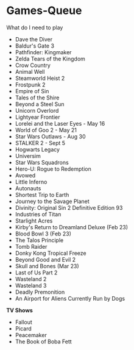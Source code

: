 # Games-Queue
What do I need to play

* Dave the Diver
* Baldur's Gate 3
* Pathfinder: Kingmaker
* Zelda Tears of the Kingdom
* Crow Country
* Animal Well
* Steamworld Heist 2
* Frostpunk 2
* Empire of Sin
* Tales of the Shire
* Beyond a Steel Sun
* Unicorn Overlord
* Lightyear Frontier
* Lorelei and the Laser Eyes - May 16
* World of Goo 2 - May 21
* Star Wars Outlaws - Aug 30
* STALKER 2 - Sept 5
* Hogwarts Legacy
* Universim
* Star Wars Squadrons
* Hero-U: Rogue to Redemption
* Avowed
* Little Inferno
* Autonauts
* Shortest Trip to Earth
* Journey to the Savage Planet
* Divinity: Original Sin 2 Definitive Edition 93
* Industries of Titan
* Starlight Acres
* Kirby's Return to Dreamland Deluxe (Feb 23)
* Blood Bowl 3 (Feb 23)
* The Talos Principle
* Tomb Raider
* Donky Kong Tropical Freeze
* Beyond Good and Evil 2
* Skull and Bones (Mar 23)
* Last of Us Part 2
* Wasteland 2
* Wasteland 3
* Deadly Premonition
* An Airport for Aliens Currently Run by Dogs


**TV Shows**

* Fallout
* Picard
* Peacemaker
* The Book of Boba Fett
